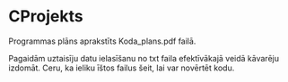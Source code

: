 # CProjekts

Programmas plāns aprakstīts Koda_plans.pdf failā.

Pagaidām uztaisīju datu ielasīšanu no txt faila efektīvākajā veidā kāvarēju izdomāt.
Ceru, ka ieliku īštos failus šeit, lai var novērtēt kodu.
